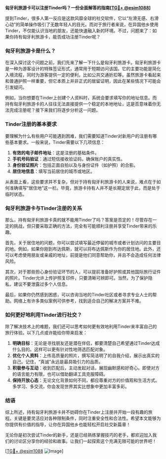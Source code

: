 **匈牙利旅游卡可以注册Tinder吗？一份全面解答的指南[[TG💪+ @esim1088](https://t.me/s/esim1088)]**

提到Tinder，很多人第一反应是这款风靡全球的社交软件，它以“左滑无感、右滑心动”的简单操作吸引了无数年轻人的目光。而对于旅行者来说，在异国他乡使用Tinder，不仅能认识当地的朋友，还能快速融入新的环境。不过，问题来了：如果你持有匈牙利旅游卡，能否成功注册Tinder呢？

### 匈牙利旅游卡是什么？

在深入探讨这个问题之前，我们先来了解一下什么是匈牙利旅游卡。匈牙利旅游卡是一种为游客设计的特殊签证形式，通常用于短期访问该国。它的主要功能是简化入境流程，同时为游客提供一定的便利，比如公共交通折扣等。虽然旅游卡看起来和普通护照一样重要，但它本质上并非正式的居留证明，因此在某些情况下可能会引发疑问。

例如，当你想要在Tinder上创建个人资料时，系统会要求填写你的地址信息。而持有匈牙利旅游卡的人往往无法直接提供一个稳定的本地地址，这是否意味着你无法完成注册呢？接下来我们将逐步分析这一问题。

### Tinder注册的基本要求

要理解为什么有些用户可能遇到困难，我们需要知道Tinder对新用户的注册有哪些基本要求。一般来说，Tinder需要以下几项信息：

1. **有效的电子邮件地址**：这是注册的基础条件。
2. **手机号码验证**：通过短信接收验证码，确保账户的真实性。
3. **身份验证照片**：包括正面自拍以及与身份证件（如护照）的合影。
4. **居住地信息**：填写当前居住的城市或地区。

从表面上看，这些要求并不复杂，但对于持有匈牙利旅游卡的人来说，难点在于如何准确填写“居住地”这一栏。毕竟，旅游卡持有人并不是长期定居于此，而是处于临时状态。

### 匈牙利旅游卡与Tinder注册的关系

那么，持有匈牙利旅游卡真的就不能用Tinder了吗？答案是否定的！尽管存在一定的挑战，但只要采取正确的方法，完全有可能顺利注册并享受Tinder带来的乐趣。

首先，关于居住地的问题，你可以尝试填写最近停留的城市或者计划访问的主要目的地。例如，如果你刚到布达佩斯，就可以将布达佩斯作为你的居住地。此外，还可以考虑使用朋友或亲戚的地址，前提是他们同意帮助你，并且不会造成任何法律风险。

其次，对于那些担心身份验证环节的人，可以提前准备好护照或其他国际旅行证件的照片。Tinder允许上传护照复印件，只要清晰可辨即可。当然，为了保护隐私，建议不要泄露过多个人信息。

最后，如果你仍然感到困惑，可以咨询当地的Tinder社区或者寻求专业人士的帮助。网络上有许多类似案例可供参考，找到适合自己的解决方案并不难。

### 如何更好地利用Tinder进行社交？

除了解决技术上的难题，我们还可以思考如何更有效地利用Tinder来丰富自己的旅行体验。以下几点或许能给你带来启发：

1. **明确目标**：无论是寻找朋友还是潜在伴侣，都要清楚自己希望通过Tinder达成什么目的。这样可以更有针对性地筛选匹配对象。
2. **优化个人资料**：上传高质量的照片，撰写简洁明了的自我介绍，展示出真实的自己。记住，“真诚”永远是最具吸引力的品质。
3. **积极参与互动**：收到匹配后，主动发起对话，展现幽默感和好奇心。即使对方的语言能力有限，也可以借助翻译工具克服障碍。
4. **保持开放心态**：无论文化背景如何不同，都应尊重对方的价值观和生活方式。多学习、多交流，你会发现世界其实比想象中更加丰富多彩。

### 结语

综上所述，持有匈牙利旅游卡并不妨碍你在Tinder上注册并开始一段有趣的旅程。关键是要灵活应对各种限制条件，同时注重安全性和合法性。希望本文能够为你提供有价值的指导，让你在异国他乡也能轻松开启社交新篇章！

无论你是初次尝试Tinder的新手，还是已经熟练掌握技巧的老手，都欢迎加入我们的讨论区分享你的经验和故事。让我们一起探索这个充满无限可能的世界吧！

[[TG💪+ @esim1088](https://t.me/s/esim1088) ![Image](https://i.postimg.cc/4NQfJmqS/Snipaste-2025-05-13-00-14-12.png)]
